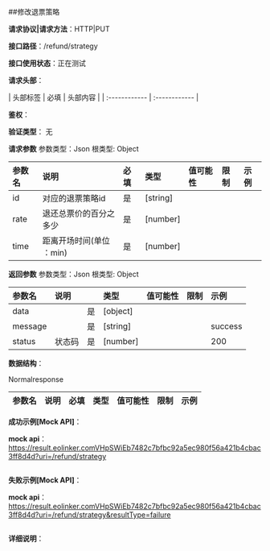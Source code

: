 ##修改退票策略

**请求协议|请求方法**：HTTP|PUT

**接口路径**：/refund/strategy

**接口使用状态**：正在测试

**请求头部**：

| 头部标签 | 必填  | 头部内容 | 
| :------------ | :------------ |

**鉴权**：

**验证类型**：
无

**请求参数**
参数类型：Json
根类型: Object

| 参数名 | 说明 | 必填 | 类型 | 值可能性 |  限制 | 示例 |
| :------------ | :------------ | :------------ | :------------ | :------------ | :------------ | :------------ |
|id|对应的退票策略id|是|[string]|||
|rate|退还总票价的百分之多少|是|[number]|||
|time|距离开场时间(单位 ：min)|是|[number]|||

**返回参数**
参数类型：Json
根类型: Object

| 参数名  | 说明 |  | 类型 | 值可能性 | 限制 | 示例 |
| :------------ | :------------ | :------------ | :------------ | :------------ | :------------ | :------------ |
|data||是|[object]||||
|message||是|[string]|||success|
|status|状态码|是|[number]|||200|

**数据结构**：


Normalresponse

| 参数名  | 说明 | 必填 | 类型 | 值可能性 | 限制 |  示例 |
| :------------ | :------------ | :------------ | :------------ | :------------ | :------------ | :------------ |

**成功示例[Mock API]**：


**mock api**：https://result.eolinker.comVHpSWiEb7482c7bfbc92a5ec980f56a421b4cbac3ff8d4d?uri=/refund/strategy
```

```

**失败示例[Mock API]**：


**mock api**：https://result.eolinker.comVHpSWiEb7482c7bfbc92a5ec980f56a421b4cbac3ff8d4d?uri=/refund/strategy&resultType=failure
```

```

**详细说明**：


```
